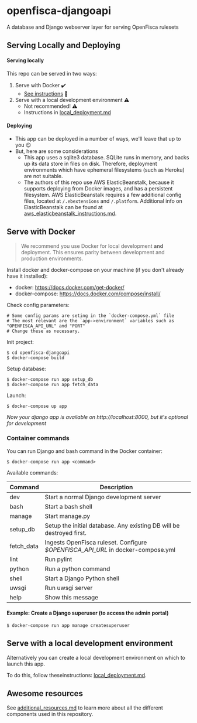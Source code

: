 # openfisca-djangoapi

A database and Django webserver layer for serving OpenFisca rulesets

## Serving Locally and Deploying

#### Serving locally
This repo can be served in two ways:
1) Serve with Docker :heavy_check_mark:
   - [See instructions](#serve-with-docker) :blue_book:
3) Serve with a local development environment :warning:
   - Not recommended! :warning:
   - Instructions in [local_deployment.md](docs/local_deployment.md) 


#### Deploying
- This app can be deployed in a number of ways, we'll leave that up to you :wink:
- But, here are some considerations
   - This app uses a sqlite3 database. SQLite runs in memory, and backs up its data store in files on disk. Therefore, deployment environments which have ephemeral filesystems (such as Heroku) are not suitable.
   - The authors of this repo use AWS ElasticBeanstalk, because it supports deploying from Docker images, and has a persistent filesystem. AWS ElasticBeanstalk requires a few additional config files, located at `/.ebextensions` and `/.platform`. Additional info on ElasticBeanstalk can be found at [aws_elasticbeanstalk_instructions.md](docs/aws_elasticbeanstalk_instructions.md).
 
## Serve with Docker

> We recommend you use Docker for local development **and** deployment. This ensures parity between development and production environments.

Install docker and docker-compose on your machine (if you don't already have it installed):
- docker: https://docs.docker.com/get-docker/
- docker-compose: https://docs.docker.com/compose/install/

Check config parameters:
```
# Some config params are seting in the `docker-compose.yml` file
# The most relevant are the `app->environment` variables such as "OPENFISCA_API_URL" and "PORT"
# Change these as necessary.

```
Init project:

```
$ cd openfisca-djangoapi
$ docker-compose build
```

Setup database:

```
$ docker-compose run app setup_db
$ docker-compose run app fetch_data
```

Launch:

```
$ docker-compose up app
```

_Now your django app is available on http://localhost:8000, but it's optional for development_

### Container commands

You can run Django and bash command in the Docker container:

```
$ docker-compose run app <command>
```

Available commands:

| Command  | Description                                                                     |
| -------- | ------------------------------------------------------------------------------- |
| dev      | Start a normal Django development server                                        |
| bash     | Start a bash shell                                                              |
| manage   | Start manage.py                                                                 |
| setup_db | Setup the initial database. Any existing DB will be destroyed first.
| fetch_data | Ingests OpenFisca ruleset. Configure _$OPENFISCA_API_URL_ in docker-compose.yml |
| lint     | Run pylint                                                                      |
| python   | Run a python command                                                            |
| shell    | Start a Django Python shell                                                     |
| uwsgi    | Run uwsgi server                                                                |
| help     | Show this message                                                               |

#### Example: Create a Django superuser (to access the admin portal)

```
$ docker-compose run app manage createsuperuser
```

## Serve with a local development environment
Alternatively you can create a local development environment on which to launch this app.

To do this, follow theseinstructions: [local_deployment.md](docs/local_deployment.md).


## Awesome resources

See [additional_resources.md](docs/additional_resources.md) to learn more about all the different components used in this repository.

